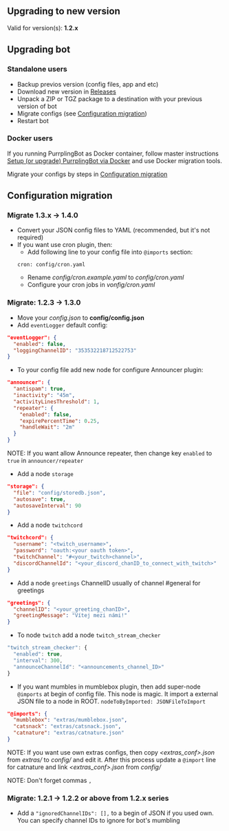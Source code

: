 ## Upgrading to new version

Valid for version(s): **1.2.x**

## Upgrading bot

### Standalone users

- Backup previos version (config files, app and etc)
- Download new version in [Releases](https://github.com/EllenFawkes/PurrplingBot/releases)
- Unpack a ZIP or TGZ package to a destination with your previous version of bot
- Migrate configs (see [Configuration migration](#configuration-migration))
- Restart bot

### Docker users

If you running PurrplingBot as Docker container, follow master instructions [Setup (or upgrade) PurrplingBot via Docker](https://gist.github.com/EllenFawkes/75c389714aa92a31a976d02d451e3e9c) and use Docker migration tools.

Migrate your configs by steps in [Configuration migration](#configuration-migration)

## Configuration migration

### Migrate 1.3.x -> 1.4.0

- Convert your JSON config files to YAML (recommended, but it's not required)
- If you want use cron plugin, then:
  - Add following line to your config file into `@imports` section:
  ```
  cron: config/cron.yaml
  ```
  - Rename *config/cron.example.yaml* to *config/cron.yaml*
  - Configure your cron jobs in *vonfig/cron.yaml*

### Migrate: 1.2.3 -> 1.3.0

- Move your _config.json_ to **config/config.json**
- Add `eventLogger` default config:

```json
"eventLogger": {
  "enabled": false,
  "loggingChannelID": "353532218712522753"
}
```

- To your config file add new node for configure Announcer plugin:

```json
"announcer": {
  "antispam": true,
  "inactivity": "45m",
  "activityLinesThreshold": 1,
  "repeater": {
    "enabled": false,
    "expirePercentTime": 0.25,
    "handleWait": "2m"
  }
}
```

NOTE: If you want allow Announce repeater, then change key `enabled` to `true` in `announcer/repeater`

- Add a node `storage`

```json
"storage": {
  "file": "config/storedb.json",
  "autosave": true,
  "autosaveInterval": 90
}
```

- Add a node `twitchcord`

```json
"twitchcord": {
  "username": "<twitch_username>",
  "password": "oauth:<your oauth token>",
  "twitchChannel": "#<your_twitch>channel>",
  "discordChannelId": "<your_discord_chanID_to_connect_with_twitch>"
}
```

- Add a node `greetings` ChannelID usually of channel #general for greetings

```json
"greetings": {
  "channelID": "<your_greeting_chanID>",
  "greetingMessage": "Vítej mezi námi!"
}
```

- To node `twitch` add a node `twitch_stream_checker`

```javascript
"twitch_stream_checker": {
  "enabled": true,
  "interval": 300,
  "announceChannelId": "<announcements_channel_ID>"
}
```

- If you want mumbles in mumblebox plugin, then add super-node `@imports` at begin of config file. This node is magic. It import a external JSON file to a node in ROOT. `nodeToByImported: JSONFileToImport`

```json
"@imports": {
  "mumblebox": "extras/mumblebox.json",
  "catsnack": "extras/catsnack.json",
  "catnature": "extras/catnature.json"
}
```

NOTE: If you want use own extras configs, then copy _<extras_conf>.json_ from _extras/_ to _config/_ and edit it. After this process update a `@import` line for catnature and link _<extras_conf>.json_ from _config/_

NOTE: Don't forget commas `,`

### Migrate: 1.2.1 -> 1.2.2 or above from 1.2.x series

- Add a `"ignoredChannelIDs": [],` to a begin of JSON if you used own. You can specify channel IDs to ignore for bot's mumbling
